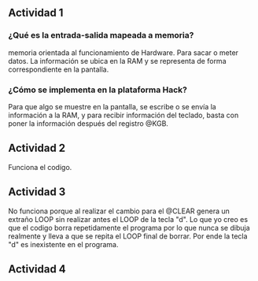## Actividad 1
### ¿Qué es la entrada-salida mapeada a memoria?
memoria orientada al funcionamiento de Hardware. Para sacar o meter datos. La información se ubica en la RAM y se representa de forma correspondiente en la pantalla. 
### ¿Cómo se implementa en la plataforma Hack?
Para que algo se muestre en la pantalla, se escribe o se envía la información a la RAM, y para recibir información del teclado, basta con poner la información después del registro @KGB.

## Actividad 2
Funciona el codigo.

## Actividad 3

No funciona porque al realizar el cambio para el @CLEAR genera un extraño LOOP sin realizar antes el LOOP de la tecla "d". Lo que yo creo es que el codigo borra repetidamente el programa por lo que nunca se dibuja realmente y lleva a que se repita el LOOP final de borrar. Por ende la tecla "d" es inexistente en el programa.

## Actividad 4





